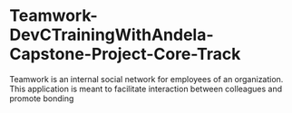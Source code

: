 # Teamwork-DevCTrainingWithAndela-Capstone-Project-Core-Track
Teamwork is an internal social network for employees of an organization. This application is meant to facilitate interaction between  colleagues and promote bonding
